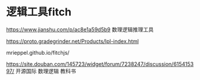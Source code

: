 # 逻辑工具fitch


https://www.jianshu.com/p/ac8e1a59d5b9
数理逻辑推理工具


https://proto.gradegrinder.net/Products/lpl-index.html



mrieppel.github.io/fitchjs/







https://site.douban.com/145723/widget/forum/7238247/discussion/615415397/
开源国际 数理逻辑  教科书














































